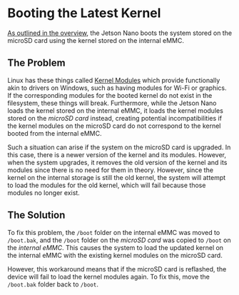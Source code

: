 # Booting the Latest Kernel

[As outlined in the overview](../index.md#storage--boot), the Jetson Nano boots the system stored on the microSD card using the kernel stored on the internal eMMC.

## The Problem

Linux has these things called [Kernel Modules](https://en.wikipedia.org/wiki/Loadable_kernel_module#Linux) which provide functionally akin to drivers on Windows, such as having modules for Wi-Fi or graphics. If the corresponding modules for the booted kernel do not exist in the filesystem, these things will break. Furthermore, while the Jetson Nano loads the kernel stored on the internal eMMC, it loads the kernel modules stored on the *microSD card* instead, creating potential incompatibilities if the kernel modules on the microSD card do not correspond to the kernel booted from the internal eMMC.

Such a situation can arise if the system on the microSD card is upgraded. In this case, there is a newer version of the kernel and its modules. However, when the system upgrades, it removes the old version of the kernel and its modules since there is no need for them in theory. However, since the kernel on the internal storage is still the old kernel, the system will attempt to load the modules for the old kernel, which will fail because those modules no longer exist.

## The Solution

To fix this problem, the `/boot` folder on the internal eMMC was moved to `/boot.bak`, and the `/boot` folder on the *microSD card* was copied to `/boot` on the *internal eMMC*. This causes the system to load the updated kernel on the internal eMMC with the existing kernel modules on the microSD card.

However, this workaround means that if the microSD card is reflashed, the device will fail to load the kernel modules again. To fix this, move the `/boot.bak` folder back to `/boot`.
